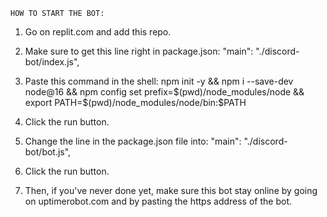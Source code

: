     HOW TO START THE BOT:
1. Go on replit.com and add this repo.

2. Make sure to get this line right in package.json:
"main": "./discord-bot/index.js",

3. Paste this command in the shell:
npm init -y && npm i --save-dev node@16 && npm config set prefix=$(pwd)/node_modules/node && export PATH=$(pwd)/node_modules/node/bin:$PATH

4. Click the run button.

5. Change the line in the package.json file into:
"main": "./discord-bot/bot.js",

6. Click the run button.

7. Then, if you've never done yet, make sure this bot stay online by going on uptimerobot.com and by pasting the https address of the bot.
